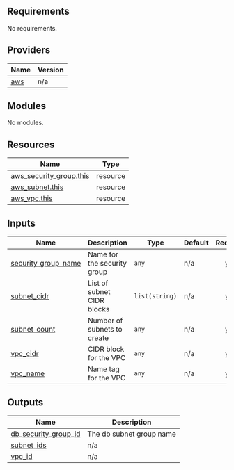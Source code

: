 <!-- BEGIN_TF_DOCS -->
## Requirements

No requirements.

## Providers

| Name | Version |
|------|---------|
| <a name="provider_aws"></a> [aws](#provider\_aws) | n/a |

## Modules

No modules.

## Resources

| Name | Type |
|------|------|
| [aws_security_group.this](https://registry.terraform.io/providers/hashicorp/aws/latest/docs/resources/security_group) | resource |
| [aws_subnet.this](https://registry.terraform.io/providers/hashicorp/aws/latest/docs/resources/subnet) | resource |
| [aws_vpc.this](https://registry.terraform.io/providers/hashicorp/aws/latest/docs/resources/vpc) | resource |

## Inputs

| Name | Description | Type | Default | Required |
|------|-------------|------|---------|:--------:|
| <a name="input_security_group_name"></a> [security\_group\_name](#input\_security\_group\_name) | Name for the security group | `any` | n/a | yes |
| <a name="input_subnet_cidr"></a> [subnet\_cidr](#input\_subnet\_cidr) | List of subnet CIDR blocks | `list(string)` | n/a | yes |
| <a name="input_subnet_count"></a> [subnet\_count](#input\_subnet\_count) | Number of subnets to create | `any` | n/a | yes |
| <a name="input_vpc_cidr"></a> [vpc\_cidr](#input\_vpc\_cidr) | CIDR block for the VPC | `any` | n/a | yes |
| <a name="input_vpc_name"></a> [vpc\_name](#input\_vpc\_name) | Name tag for the VPC | `any` | n/a | yes |

## Outputs

| Name | Description |
|------|-------------|
| <a name="output_db_security_group_id"></a> [db\_security\_group\_id](#output\_db\_security\_group\_id) | The db subnet group name |
| <a name="output_subnet_ids"></a> [subnet\_ids](#output\_subnet\_ids) | n/a |
| <a name="output_vpc_id"></a> [vpc\_id](#output\_vpc\_id) | n/a |
<!-- END_TF_DOCS -->